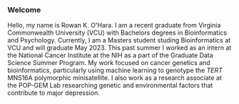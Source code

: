 ### Welcome

Hello, my name is Rowan K. O'Hara. I am a recent graduate from Virginia Commonwealth University (VCU) with Bachelors degrees in Bioinformatics and Psychology. Currently, I am a Masters student studing Bioinformatics at VCU and will graduate May 2023. This past summer I worked as an intern at the National Cancer Institute at the NIH as a part of the Graduate Data Science Summer Program. My work focused on cancer genetics and bioinformatics, particularly using machine learning to genotype the *TERT* MNS16A polymorphic minisatellite. I also work as a research associate at the POP-GEM Lab researching genetic and environmental factors that contribute to major depression.

